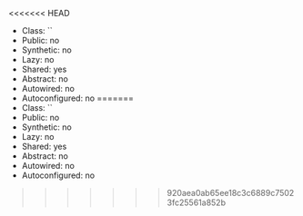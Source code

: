 <<<<<<< HEAD
- Class: ``
- Public: no
- Synthetic: no
- Lazy: no
- Shared: yes
- Abstract: no
- Autowired: no
- Autoconfigured: no
=======
- Class: ``
- Public: no
- Synthetic: no
- Lazy: no
- Shared: yes
- Abstract: no
- Autowired: no
- Autoconfigured: no
>>>>>>> 920aea0ab65ee18c3c6889c75023fc25561a852b
